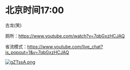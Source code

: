 # 北京时间17:00

古龙(笑)

厕所：https://www.youtube.com/watch?v=7qbGxzHCJAQ

省流模式：https://www.youtube.com/live_chat?is_popout=1&v=7qbGxzHCJAQ

[![gZTssA.png](https://z3.ax1x.com/2021/05/02/gZTssA.png)](https://imgtu.com/i/gZTssA)
